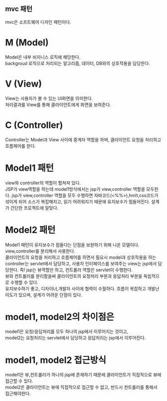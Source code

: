 ## mvc 패턴

mvc은 소프트웨어 디자인 패턴이다.

# M (Model)<br/>
 Model은 내부 비지니스 로직에 해당한다.<br/>
 backgroud 로직으로 처리되는 알고리즘, 데이터, DB와의 상호작용을 담당한다.
# V (View)<br>
View는 사용자가 볼 수 있는 UI화면을 의미한다.<br/>
처리결과를 View를 통해 클라이언트에게 화면을 보여준다.<br/>

# C (Controller)<br>
Controller는 Model과 View 사이에 중계자 역할을 하며, 클라이언트 요청을 처리하고 흐름제어를 한다.<br/>


# Model1 패턴
view와 controller의 역할이 합쳐져 있다.<br/>
JSP가 view역할을 하는데 model1방식에서는 jsp가 view,controller 역할을 모두한다. jsp가 view,controller 역할을 모두 수행하면 자바코드(<%%>),hmlt,css코드가 섞이게 되어 소스가 복잡해지고, 읽기 어려워지기 때문에 유지보수가 힘들어진다. 설계가 간단한 프로젝트에 알맞다.

# Model2 패턴
Model1 패턴이 유지보수가 힘들다는 단점을 보완하기 위해 나온 모델이다.<br/>
view,controller를 분리해서 사용한다.<br/>
쿨라이언트의 요청을 처리하고 흐름제어를 하면서 필요시 model과 상호작용을 하는 controller는 servlet에서 담당하고, 사용자 인터페이스를 보여주는 view는 jsp에서 담당한다. 즉! jsp는 뷰역할만 하고, 컨트롤러 역할은 servlet이 수행한다. <Br/>
뷰와 컨트롤러를 분리함을써 클라이언트의 요청처리 부분과 응답처리 부분을 독립적으로 수행할 수 있다. <Br/>
유지보수하기 좋고, 디자이너,개발자 사이에 협력이 수월하다. 흐름이 복잡하고 개발난이도가 있으며, 설계가 어려운 단점이 있다.

# model1, model2의 차이점은
model1은 요청/응답처리를 모두 하나의 jsp에서 이루어지는 것이고, <Br/>
model2는 요청처리는 servlet에서 담당하고 응답처리는 jsp에서 이루어진다.

# model1, model2 접근방식
model1은 뷰,컨트롤러가 하나의 jsp에 존재하기 때문에 클라이언트가 직접적으로 뷰에 접근할 수 있다.<br/>
model2은 클라이언트는 뷰에 직접적으로 접근할 수 없고, 반드시 컨트롤러를 통해서 접근해야한다.

